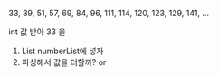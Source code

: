 33, 39, 51, 57, 69, 84, 96, 111, 114, 120, 123, 129, 141, ...


int 값 받아 33 을 
1. List<Integer> numberList에 넣자 
2. 파싱해서 값을 더할까? or 
